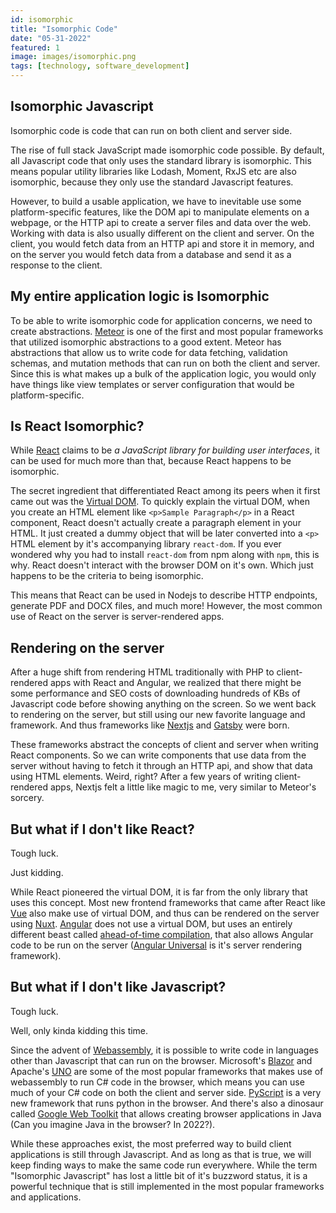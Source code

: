```yaml
---
id: isomorphic
title: "Isomorphic Code"
date: "05-31-2022"
featured: 1
image: images/isomorphic.png
tags: [technology, software_development]
---
```


## Isomorphic Javascript

Isomorphic code is code that can run on both client and server side.

The rise of full stack JavaScript made isomorphic code possible. By default, all Javascript code that only uses the standard library is isomorphic. This means popular utility libraries like Lodash, Moment, RxJS etc are also isomorphic, because they only use the standard Javascript features.

However, to build a usable application, we have to inevitable use some platform-specific features, like the DOM api to manipulate elements on a webpage, or the HTTP api to create a server files and data over the web. Working with data is also usually different on the client and server. On the client, you would fetch data from an HTTP api and store it in memory, and on the server you would fetch data from a database and send it as a response to the client.

## My entire application logic is Isomorphic

To be able to write isomorphic code for application concerns, we need to create abstractions. [Meteor](https://www.meteor.com/) is one of the first and most popular frameworks that utilized isomorphic abstractions to a good extent. Meteor has abstractions that allow us to write code for data fetching, validation schemas, and mutation methods that can run on both the client and server. Since this is what makes up a bulk of the application logic, you would only have things like view templates or server configuration that would be platform-specific.

## Is React Isomorphic?

While [React](https://reactjs.org/) claims to be _a JavaScript library for building user interfaces_, it can be used for much more than that, because React happens to be isomorphic.

The secret ingredient that differentiated React among its peers when it first came out was the [Virtual DOM](https://reactjs.org/docs/faq-internals.html). To quickly explain the virtual DOM, when you create an HTML element like `<p>Sample Paragraph</p>` in a React component, React doesn't actually create a paragraph element in your HTML. It just created a dummy object that will be later converted into a `<p>` HTML element by it's accompanying library `react-dom`. If you ever wondered why you had to install `react-dom` from npm along with `npm`, this is why. React doesn't interact with the browser DOM on it's own. Which just happens to be the criteria to being isomorphic.

This means that React can be used in Nodejs to describe HTTP endpoints, generate PDF and DOCX files, and much more! However, the most common use of React on the server is server-rendered apps.

## Rendering on the server

After a huge shift from rendering HTML traditionally with PHP to client-rendered apps with React and Angular, we realized that there might be some performance and SEO costs of downloading hundreds of KBs of Javascript code before showing anything on the screen. So we went back to rendering on the server, but still using our new favorite language and framework. And thus frameworks like [Nextjs](https://nextjs.org/) and [Gatsby](https://www.gatsbyjs.com/) were born.

These frameworks abstract the concepts of client and server when writing React components. So we can write components that use data from the server without having to fetch it through an HTTP api, and show that data using HTML elements. Weird, right? After a few years of writing client-rendered apps, Nextjs felt a little like magic to me, very similar to Meteor's sorcery.

## But what if I don't like React?

Tough luck.

Just kidding.

While React pioneered the virtual DOM, it is far from the only library that uses this concept. Most new frontend frameworks that came after React like [Vue](https://vuejs.org/) also make use of virtual DOM, and thus can be rendered on the server using [Nuxt](https://nuxtjs.org/). [Angular](https://angular.io/) does not use a virtual DOM, but uses an entirely different beast called [ahead-of-time compilation](https://angular.io/guide/aot-compiler), that also allows Angular code to be run on the server ([Angular Universal](https://angular.io/guide/universal) is it's server rendering framework).

## But what if I don't like Javascript?

Tough luck.

Well, only kinda kidding this time.

Since the advent of [Webassembly](https://webassembly.org/), it is possible to write code in languages other than Javascript that can run on the browser. Microsoft's [Blazor](https://dotnet.microsoft.com/en-us/apps/aspnet/web-apps/blazor) and Apache's [UNO](https://platform.uno/) are some of the most popular frameworks that makes use of webassembly to run C# code in the browser, which means you can use much of your C# code on both the client and server side. [PyScript](https://pyscript.net/) is a very new framework that runs python in the browser. And there's also a dinosaur called [Google Web Toolkit](https://www.gwtproject.org/) that allows creating browser applications in Java (Can you imagine Java in the browser? In 2022?).

While these approaches exist, the most preferred way to build client applications is still through Javascript. And as long as that is true, we will keep finding ways to make the same code run everywhere. While the term "Isomorphic Javascript" has lost a little bit of it's buzzword status, it is a powerful technique that is still implemented in the most popular frameworks and applications.
